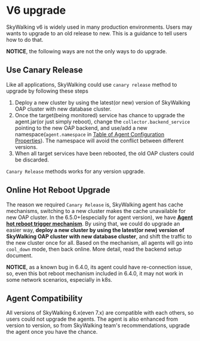# V6 upgrade
SkyWalking v6 is widely used in many production environments. Users may wants to upgrade to an old release to new.
This is a guidance to tell users how to do that.

**NOTICE**, the following ways are not the only ways to do upgrade.

## Use Canary Release
Like all applications, SkyWalking could use `canary release` method to upgrade by following these steps
1. Deploy a new cluster by using the latest(or new) version of SkyWalking OAP cluster with new database cluster.
1. Once the target(being monitored) service has chance to upgrade the agent.jar(or just simply reboot), change the `collector.backend_service`
pointing to the new OAP backend, and use/add a new namespace(`agent.namespace` in [Table of Agent Configuration Properties](../setup/service-agent/java-agent/README.md#table-of-agent-configuration-properties)).
The namespace will avoid the conflict between different versions.
1. When all target services have been rebooted, the old OAP clusters could be discarded.

`Canary Release` methods works for any version upgrade.

## Online Hot Reboot Upgrade
The reason we required `Canary Release` is, SkyWalking agent has cache mechanisms, switching to a new cluster makes the 
cache unavailable for new OAP cluster.
In the 6.5.0+(especially for agent version), we have [**Agent hot reboot trigger mechanism**](../setup/backend/backend-setup.md#agent-hot-reboot-trigger-mechanism-in-oap-server-upgrade).
By using that, we could do upgrade an easier way, **deploy a new cluster by using the latest(or new) version of SkyWalking OAP cluster with new database cluster**,
and shift the traffic to the new cluster once for all. Based on the mechanism, all agents will go into `cool_down` mode, then
back online. More detail, read the backend setup document.

**NOTICE**, as a known bug in 6.4.0, its agent could have re-connection issue, so, even this bot reboot mechanism included in 6.4.0,
it may not work in some network scenarios, especially in k8s.

## Agent Compatibility
All versions of SkyWalking 6.x(even 7.x) are compatible with each others, so users could not upgrade the agents. 
The agent is also enhanced from version to version, so from SkyWalking team's recommendations, upgrade the agent once you have the chance.
